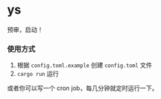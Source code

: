 # ys

预审，启动！

### 使用方式

1. 根据 `config.toml.example` 创建 `config.toml` 文件
2. `cargo run` 运行

或者你可以写一个 cron job，每几分钟就定时运行一下。